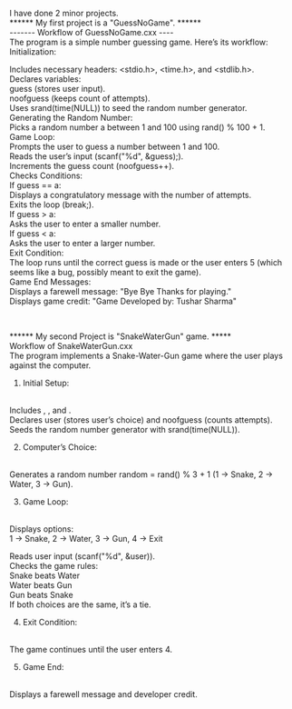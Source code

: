 I have done 2 minor projects.
<br>
****** My first project is a "GuessNoGame". ******
<br>
------- Workflow of GuessNoGame.cxx ----
<br>
The program is a simple number guessing game. Here’s its workflow:
<br>
Initialization:

Includes necessary headers: <stdio.h>, <time.h>, and <stdlib.h>.
<br>
Declares variables:
<br>
guess (stores user input).
<br>
noofguess (keeps count of attempts).
<br>
Uses srand(time(NULL)) to seed the random number generator.
<br>
Generating the Random Number:
<br>
Picks a random number a between 1 and 100 using rand() % 100 + 1.
<br>
Game Loop:
<br>
Prompts the user to guess a number between 1 and 100.
<br>
Reads the user’s input (scanf("%d", &guess);).
<br>
Increments the guess count (noofguess++).
<br>
Checks Conditions:
<br>
If guess == a:
<br>
Displays a congratulatory message with the number of attempts.
<br>
Exits the loop (break;).
<br>
If guess > a:
<br>
Asks the user to enter a smaller number.
<br>
If guess < a:
<br>
Asks the user to enter a larger number.
<br>
Exit Condition:
<br>
The loop runs until the correct guess is made or the user enters 5 (which seems like a bug, possibly meant to exit the game).
<br>
Game End Messages:
<br>
Displays a farewell message: "Bye Bye Thanks for playing."
<br>
Displays game credit: "Game Developed by: Tushar Sharma" 

<br>

****** My second Project is "SnakeWaterGun" game. *****
<br>
Workflow of SnakeWaterGun.cxx
<br>
The program implements a Snake-Water-Gun game where the user plays against the computer.
<br>
1. Initial Setup:
<br>
Includes <stdio.h>, <time.h>, and <stdlib.h>.
<br>
Declares user (stores user’s choice) and noofguess (counts attempts).
<br>
Seeds the random number generator with srand(time(NULL)).
<br>


2. Computer’s Choice:
<br>
Generates a random number random = rand() % 3 + 1 (1 → Snake, 2 → Water, 3 → Gun).
<br>


3. Game Loop:
<br>
Displays options:
<br>
1 -> Snake, 2 -> Water, 3 -> Gun, 4 -> Exit
<br>

Reads user input (scanf("%d", &user)).
<br>
Checks the game rules:
<br>
Snake beats Water
<br>
Water beats Gun
<br>
Gun beats Snake
<br>
If both choices are the same, it’s a tie.
<br>



4. Exit Condition:
<br>
The game continues until the user enters 4.
<br>


5. Game End:
<br>
Displays a farewell message and developer credit.
